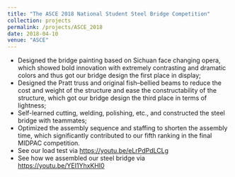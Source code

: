 ```yaml
---
title: "The ASCE 2018 National Student Steel Bridge Competition"
collection: projects
permalink: /projects/ASCE_2018
date: 2018-04-10
venue: "ASCE"
---
```


* Designed the bridge painting based on Sichuan face changing opera, which showed bold innovation with extremely contrasting and dramatic colors and thus got our bridge design the first place in display;
* Designed the Pratt truss and original fish–bellied beams to reduce the cost and weight of the structure and ease the constructability of the structure, which got our bridge design the third place in terms of lightness;
* Self-learned cutting, welding, polishing, etc., and constructed the steel bridge with teammates;
* Optimized the assembly sequence and staffing to shorten the assembly time, which significantly contributed to our fifth ranking in the final MIDPAC competition.
* See our load test via https://youtu.be/eLrPdPdLCLg
* See how we assembled our steel bridge via https://youtu.be/YEI1YhxKHI0